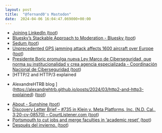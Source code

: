 ```yaml
---
layout: post
title:  "@fernand0's Mastodon"
date:  2024-04-06 16:04:47.069000+00:00
---
```

*  [Joining LinkedIn ](https://martinfowler.com/articles/2024-joining-linkedin.htm) ([toot](https://mastodon.social/@fernand0/112225123504581824))
*  [Bluesky’s Stackable Approach to Moderation - Bluesky ](https://bsky.social/about/blog/03-12-2024-stackable-moderatio) ([toot](https://mastodon.social/@fernand0/112224946824465080))
*  [Sedum ](https://www.flickr.com/photos/fernand0/53623759147) ([toot](https://mastodon.social/@fernand0/112224897165466519))
*  [Unprecedented GPS jamming attack affects 1600 aircraft over Europe ](https://www.newscientist.com/article/2424678-unprecedented-gps-jamming-attack-affects-1600-aircraft-over-europe) ([toot](https://mastodon.social/@fernand0/112224786544423819))
*  [Presidente Boric promulga nueva Ley Marco de Ciberseguridad, que norma su institucionalidad y crea agencia especializada - Coordinación Nacional de Ciberseguridad ](https://ciberseguridad.gob.cl/noticias/presidente-boric-promulga-nueva-ley-marco-de-ciberseguridad) ([toot](https://mastodon.social/@fernand0/112223980945697508))
*  [HTTP/2 and HTTP/3 explained
 - AlexandreHTRB blog ](https://alexandrehtrb.github.io/posts/2024/03/http2-and-http3-explained) ([toot](https://mastodon.social/@fernand0/112223797166108906))
*  [About - Sunshine ](https://sunshine.com/about) ([toot](https://mastodon.social/@fernand0/112223538139207065))
*  [Discovery Letter Brief – #735 in Klein v. Meta Platforms, Inc. (N.D. Cal., 3:20-cv-08570) – CourtListener.com  ](https://storage.courtlistener.com/recap/gov.uscourts.cand.369872/gov.uscourts.cand.369872.735.0.pdf) ([toot](https://mastodon.social/@fernand0/112223288194566623))
*  [Portsmouth to cut jobs and merge faculties in ‘academic reset’ ](https://www.timeshighereducation.com/news/portsmouth-cut-jobs-and-merge-faculties-academic-rese) ([toot](https://mastodon.social/@fernand0/112221605244908027))
*  [Después del invierno. ](https://avecesunafoto.wordpress.com/2024/04/05/despues-del-invierno) ([toot](https://mastodon.social/@fernand0/112221587137871839))
